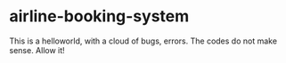 # airline-booking-system
This is a helloworld, with a cloud of bugs, errors. The codes do not make sense. Allow it!
